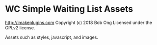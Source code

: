 # WC Simple Waiting List Assets #
http://imakeplugins.com
Copyright (c) 2018 Bob Ong
Licensed under the GPLv2 license.

Assets such as styles, javascript, and images.